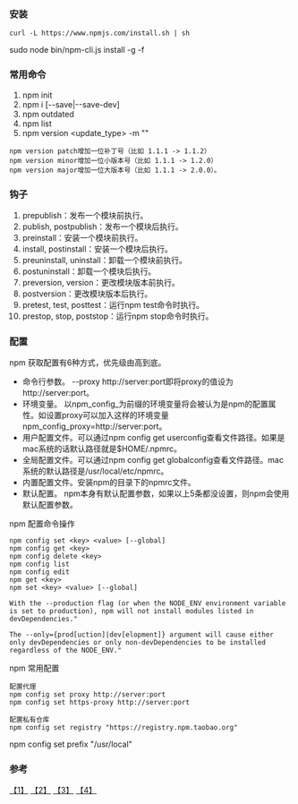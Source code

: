 ### 安装
```
curl -L https://www.npmjs.com/install.sh | sh
```

sudo node bin/npm-cli.js install -g -f

### 常用命令
1. npm init
2. npm i  [--save|--save-dev]
3. npm outdated
4. npm list
5. npm version <update_type> -m "<message>"
```
npm version patch增加一位补丁号（比如 1.1.1 -> 1.1.2）
npm version minor增加一位小版本号（比如 1.1.1 -> 1.2.0）
npm version major增加一位大版本号（比如 1.1.1 -> 2.0.0）。
```


### 钩子
1. prepublish：发布一个模块前执行。
2. publish, postpublish：发布一个模块后执行。
3. preinstall：安装一个模块前执行。
4. install, postinstall：安装一个模块后执行。
5. preuninstall, uninstall：卸载一个模块前执行。
6. postuninstall：卸载一个模块后执行。
7. preversion, version：更改模块版本前执行。
8. postversion：更改模块版本后执行。
9. pretest, test, posttest：运行npm test命令时执行。
10. prestop, stop, poststop：运行npm stop命令时执行。


### 配置
npm 获取配置有6种方式，优先级由高到底。
- 命令行参数。 --proxy http://server:port即将proxy的值设为http://server:port。
- 环境变量。 以npm_config_为前缀的环境变量将会被认为是npm的配置属性。如设置proxy可以加入这样的环境变量npm_config_proxy=http://server:port。
- 用户配置文件。可以通过npm config get userconfig查看文件路径。如果是mac系统的话默认路径就是$HOME/.npmrc。
- 全局配置文件。可以通过npm config get globalconfig查看文件路径。mac系统的默认路径是/usr/local/etc/npmrc。
- 内置配置文件。安装npm的目录下的npmrc文件。
- 默认配置。 npm本身有默认配置参数，如果以上5条都没设置，则npm会使用默认配置参数。

npm 配置命令操作
```
npm config set <key> <value> [--global]
npm config get <key>
npm config delete <key>
npm config list
npm config edit
npm get <key>
npm set <key> <value> [--global]
```

```
With the --production flag (or when the NODE_ENV environment variable is set to production), npm will not install modules listed in devDependencies."

The --only={prod[uction]|dev[elopment]} argument will cause either only devDependencies or only non-devDependencies to be installed regardless of the NODE_ENV."
```

npm 常用配置
```
配置代理
npm config set proxy http://server:port
npm config set https-proxy http://server:port
```

```
配置私有仓库
npm config set registry "https://registry.npm.taobao.org"
```

npm config set prefix "/usr/local"

### 参考
[【1】](http://blog.csdn.net/ligang2585116/article/details/47703291) [【2】](http://codecloud.net/12932.html) [【3】](http://www.admin10000.com/document/6736.html) [【4】](https://github.com/npm/npm#fancy-install-unix)
